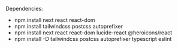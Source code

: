 Dependencies:

- npm install next react react-dom
- npm install tailwindcss postcss autoprefixer
- npm install next react react-dom lucide-react @heroicons/react
- npm install -D tailwindcss postcss autoprefixer typescript eslint